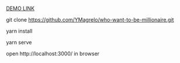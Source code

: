 [DEMO LINK](https://who-want-to-be-millionaire.herokuapp.com/main)

git clone https://github.com/YMagrelo/who-want-to-be-millionaire.git

yarn install

yarn serve

open http://localhost:3000/ in browser
